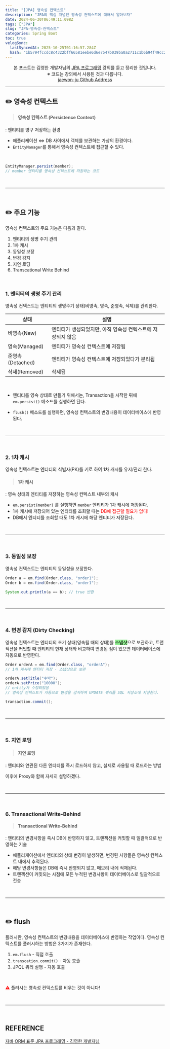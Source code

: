 ```yaml
---
title: "[JPA] 영속성 컨텍스트"
description: "JPA의 핵심 개념인 영속성 컨텍스트에 대해서 알아보자"
date: 2024-06-30T06:49:11.098Z
tags: ["JPA"]
slug: "JPA-영속성-컨텍스트"
categories: Spring Boot
toc: true
velogSync:
  lastSyncedAt: 2025-10-25T01:16:57.284Z
  hash: "1b5794fccdc8c4322bff66581eebe6d6e7547b039ba0a2711c1b6b94f49cc22b"
---
```


<center>본 포스트는 김영한 개발자님의 <a href = "https://www.inflearn.com/course/ORM-JPA-Basic">JPA 프로그래밍</a> 강의를 듣고 정리한 것입니다.<br> ※ 코드는 강의에서 사용된 것과 다릅니다.<br> <a href = https://github.com/jaewon-ju/Learning_Spring>jaewon-ju Github Address</a></center>


---


## ✏️ 영속성 컨텍스트
> #### 영속성 컨텍스트 (Persistence Context)
: 엔티티를 영구 저장하는 환경

- 애플리케이션 ⇔ DB 사이에서 객체를 보관하는 가상의 환경이다.
- ```EntityManager```를 통해서 영속성 컨텍스트에 접근할 수 있다.

<br>

```java
EntityManager.persist(member);
// member 엔티티를 영속성 컨텍스트에 저장하는 코드
```

<br>

---

<br>

## ✏️ 주요 기능
영속성 컨텍스트의 주요 기능은 다음과 같다.

1. 엔티티의 생명 주기 관리
2. 1차 캐시
3. 동일성 보장
3. 변경 감지
4. 지연 로딩
5. Transcational Write Behind

<br>

### 1. 엔티티의 생명 주기 관리
영속성 컨텍스트는 엔티티의 생명주기 상태(비영속, 영속, 준영속, 삭제)를 관리한다.

| 상태 | 설명 |
| - | - |
| 비영속(New) | 엔티티가 생성되었지만, 아직 영속성 컨텍스트에 저장되지 않음 |
| 영속(Managed) | 엔티티가 영속성 컨텍스트에 저장됨 |
| 준영속(Detached) | 엔티티가 영속성 컨텍스트에 저장되었다가 분리됨 |
| 삭제(Removed) | 삭제됨 |

<br>

- 엔티티를 영속 상태로 만들기 위해서는, Transaction을 시작한 뒤에 ```em.persist()``` 메소드를 실행하면 된다.

- ```flush()```  메소드를 실행하면, 영속성 컨텍스트의 변경내용이 데이터베이스에 반영된다.


<br>

---

<br>


### 2. 1차 캐시
영속성 컨텍스트는 엔티티의 식별자(PK)를 키로 하여 1차 캐시를 유지/관리 한다.

>#### 1차 캐시
: 영속 상태의 엔티티를 저장하는 영속성 컨텍스트 내부의 캐시

- ```em.persist(member)``` 를 실행하면 ```member``` 엔티티가 1차 캐시에 저장된다.
- 1차 캐시에 저장되어 있는 엔티티를 조회할 때는 <span style = "color:red">DB에 접근할 필요가 없다!</span>
- DB에서 엔티티를 조회할 때도 1차 캐시에 해당 엔티티가 저장된다.


<br>

---

<br>


### 3. 동일성 보장
영속성 컨텍스트는 엔티티의 동일성을 보장한다.

```java
Order a = em.find(Order.class, "order1");
Order b = em.find(Order.class, "order1");

System.out.println(a == b); // true 반환
```

<br>

---

<br>



### 4. 변경 감지 (Dirty Checking)
영속성 컨텍스트는 엔티티의 초기 상태(영속될 때의 상태)를 <span style = "background-color: lightgreen; color:black">스냅샷</span>으로 보관하고, 트랜잭션을 커밋할 때 엔티티의 현재 상태와 비교하여 변경된 점이 있으면 데이터베이스에 자동으로 반영한다.

```java
Order orderA = em.find(Order.class, "orderA");
// 1차 캐시에 엔티티 저장 - 스냅샷으로 보관

orderA.setTitle("수박");
orderA.setPrice("10000");
// entity가 수정되었음
// 영속성 컨텍스트가 자동으로 변경을 감지하여 UPDATE 쿼리를 SQL 저장소에 저장한다.

transaction.commit();
```


<br>

---

<br>

### 5. 지연 로딩
> #### 지연 로딩
: 엔티티와 연관된 다른 엔티티를 즉시 로드하지 않고, 실제로 사용될 때 로드하는 방법

이후에 Proxy와 함께 자세히 설명하겠다.

<br>

---

<br>

### 6. Transactional Write-Behind
> #### Transactional Write-Behind
: 엔티티의 변경사항을 즉시 DB에 반영하지 않고, 트랜잭션을 커밋할 때 일괄적으로 반영하는 기술

- 애플리케이션에서 엔티티의 상태 변경이 발생하면, 변경된 사항들은 영속성 컨텍스트 내에서 추적된다.
- 해당 변경사항들은 DB에 즉시 반영되지 않고, 메모리 내에 적재된다.
- 트랜잭션이 커밋되는 시점에 모든 누적된 변경사항이 데이터베이스로 일괄적으로 전송


<br>

---

<br>

## ✏️ flush
플러시란, 영속성 컨텍스트의 변경내용을 데이터베이스에 반영하는 작업이다.
영속성 컨텍스트를 플러시하는 방법은 3가지가 존재한다.

1. ```em.flush``` - 직접 호출
2. ```transcation.commit()``` - 자동 호출
3. JPQL 쿼리 실행 - 자동 호출

<br>

<span style="color:red">⚠️</span> 플러시는 영속성 컨텍스트를 비우는 것이 아니다!

<br>

---

<br>

## REFERENCE
<a href = "https://www.inflearn.com/course/ORM-JPA-Basic">자바 ORM 표준 JPA 프로그래밍 - 김영한 개발자님</a>
